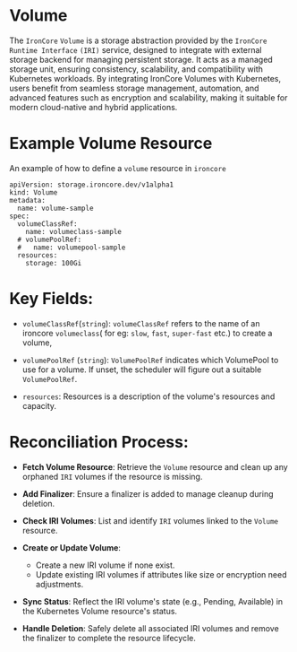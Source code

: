 # Volume
The `IronCore` `Volume` is a storage abstraction provided by the `IronCore Runtime Interface` `(IRI)` service, designed to integrate with external storage backend for managing persistent storage. It acts as a managed storage unit, ensuring consistency, scalability, and compatibility with Kubernetes workloads.
By integrating IronCore Volumes with Kubernetes, users benefit from seamless storage management, automation, and advanced features such as encryption and scalability, making it suitable for modern cloud-native and hybrid applications.

# Example Volume Resource
An example of how to define a `volume` resource in `ironcore`

```
apiVersion: storage.ironcore.dev/v1alpha1
kind: Volume
metadata:
  name: volume-sample
spec:
  volumeClassRef:
    name: volumeclass-sample
  # volumePoolRef:
  #   name: volumepool-sample
  resources:
    storage: 100Gi
```

# Key Fields:

- `volumeClassRef`(`string`): `volumeClassRef` refers to the name of an ironcore `volumeclass`( for eg: `slow`, `fast`, `super-fast` etc.) to create a volume,

- `volumePoolRef` (`string`): 	`VolumePoolRef` indicates which VolumePool to use for a volume. If unset, the scheduler will figure out a suitable `VolumePoolRef`.

- `resources`: Resources is a description of the volume's resources and capacity.

# Reconciliation Process:

- **Fetch Volume Resource**: Retrieve the `Volume` resource and clean up any orphaned `IRI` volumes if the resource is missing.

- **Add Finalizer**: Ensure a finalizer is added to manage cleanup during deletion.

- **Check IRI Volumes**: List and identify `IRI` volumes linked to the `Volume` resource.

- **Create or Update Volume**:
  - Create a new IRI volume if none exist.
  - Update existing IRI volumes if attributes like size or encryption need adjustments.

- **Sync Status**: Reflect the IRI volume's state (e.g., Pending, Available) in the Kubernetes Volume resource's status.

- **Handle Deletion**: Safely delete all associated IRI volumes and remove the finalizer to complete the resource lifecycle.
